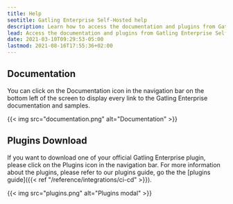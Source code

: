 ```yaml
---
title: Help
seotitle: Gatling Enterprise Self-Hosted help
description: Learn how to access the documentation and plugins from Gatling Enterprise Self-Hosted.
lead: Access the documentation and plugins from Gatling Enterprise Self-Hosted.
date: 2021-03-10T09:29:53-05:00
lastmod: 2021-08-16T17:55:36+02:00
---
```


## Documentation

You can click on the Documentation icon in the navigation bar on the bottom left of the screen to display every link to the Gatling Enterprise documentation and samples.

{{< img src="documentation.png" alt="Documentation" >}}

## Plugins Download

If you want to download one of your official Gatling Enterprise plugin, please click on the Plugins icon in the navigation bar.
For more information about the plugins, please refer to our plugins guide, go the the [plugins guide]({{< ref "/reference/integrations/ci-cd" >}}).

{{< img src="plugins.png" alt="Plugins modal" >}}
